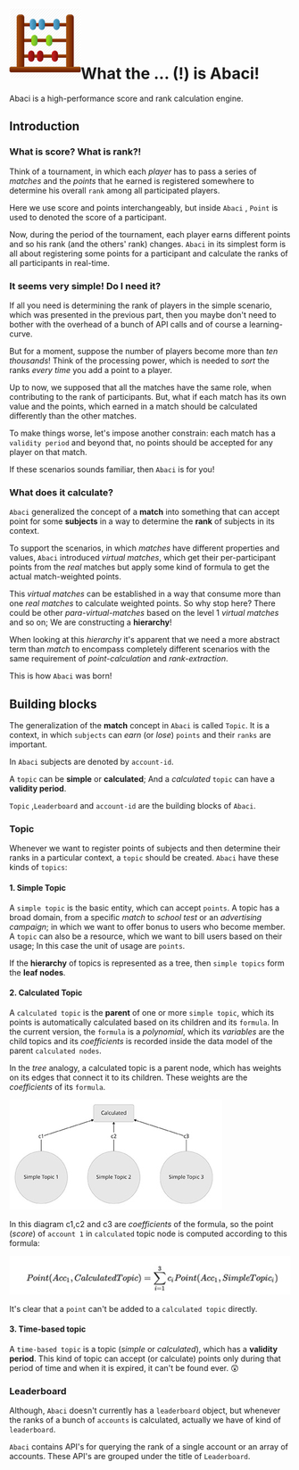 # ![Abacus](Abacus.png)What the ... (!) is Abaci! 

Abaci is a high-performance score and rank calculation engine.




## Introduction

### What is score? What is rank?!

Think of a tournament, in which each *player* has to pass a series of *matches* and the *points* that he earned is registered somewhere to determine his overall `rank` among all participated players.

Here we use score and points interchangeably, but inside `Abaci` , `Point` is used to denoted the score of a participant.

Now, during the period of the tournament, each player earns different points and so his rank (and the others' rank) changes. `Abaci` in its simplest form is all about registering some points for a participant and calculate the ranks of all participants in real-time.

### It seems very simple! Do I need it?

If all you need is determining the rank of players in the simple scenario, which was presented in the previous part, then you maybe don't need to bother with the overhead of a bunch of API calls and of course a learning-curve.

But for a moment, suppose the number of players become more than *ten thousands*! Think of the processing power, which is needed to *sort* the ranks *every time* you add a point to a player.

 Up to now, we supposed that all the matches have the same role, when contributing to the rank of participants. But, what if each match has its own value and the points, which earned in a match should be calculated differently than the other matches.

To make things worse, let's impose another constrain: each match has a `validity period` and beyond that, no points should be accepted for any player on that match.

If these scenarios sounds familiar, then `Abaci` is for you!

### What does it calculate?

`Abaci` generalized the concept of a **match** into something that can accept point for some **subjects** in a way to determine the **rank** of subjects in its context.

To support the scenarios, in which *matches* have different properties and values, `Abaci` introduced *virtual matches*, which get their per-participant points from the *real* matches but apply some kind of formula to get the actual match-weighted points.

This *virtual matches* can be established in a way that consume more than one *real matches* to calculate weighted points. So why stop here? There could be other *para-virtual-matches* based on the level 1 *virtual matches* and so on; We are constructing a **hierarchy**!

When looking at this *hierarchy* it's apparent that we need a more abstract term than *match* to encompass completely different scenarios with the same requirement of *point-calculation* and *rank-extraction*.

This is how `Abaci` was born!

## Building blocks

The generalization of the **match** concept in `Abaci` is called `Topic`. It is a context, in which `subjects` can *earn* (or *lose*) `points` and their `ranks` are important.

In `Abaci` subjects are denoted by `account-id`.

A `topic` can be **simple** or **calculated**; And a *calculated* `topic` can have a **validity period**.

`Topic` ,`Leaderboard` and `account-id` are the building blocks of `Abaci`.

### Topic

Whenever we want to register points of subjects and then determine their ranks in a particular context, a `topic` should be created. `Abaci` have these kinds of `topics`:

#### 1. Simple Topic

A `simple topic` is the basic entity, which can accept `points`. A topic has a broad domain, from a specific *match* to *school test* or an *advertising campaign*; in which we want to offer bonus to users who become member. A `topic` can also be a resource, which we want to bill users based on their usage; In this case the unit of usage are `points`.

If the **hierarchy** of topics is represented as a tree, then `simple topics` form the **leaf nodes**.

#### 2. Calculated Topic

A `calculated topic` is the **parent** of one or more `simple topic`, which its points is automatically calculated based on its children and its `formula`. In the current version, the `formula` is a *polynomial*, which its *variables* are the child topics and its *coefficients* is recorded inside the data model of the parent `calculated nodes`.

In the *tree* analogy, a calculated topic is a parent node, which has weights on its edges that connect it to its children. These weights are the *coefficients* of its `formula`.

![Calculated_Topic](Calculated_Topic.jpg)

In this diagram c1,c2 and c3 are *coefficients* of the formula, so the point (*score*) of `account 1` in `calculated` topic node is computed according to this formula:

![Formula](Formula.jpg)

It's clear that a `point` can't be added to a `calculated topic` directly.

#### 3. Time-based topic

A `time-based topic` is a topic (*simple* or *calculated*), which has a **validity period**. This kind of topic can accept (or calculate) points only during that period of time and when it is expired, it can't be found ever. :astonished:

 ### Leaderboard

Although, `Abaci` doesn't currently has a `leaderboard` object, but whenever the ranks of a bunch of `accounts` is calculated, actually we have of kind of `leaderboard`.

`Abaci` contains API's for querying the rank of a single account or an array of accounts. These API's are grouped under the title of `Leaderboard`.







